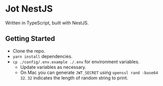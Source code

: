 # Jot NestJS

Written in TypeScript, built with NestJS.

## Getting Started

*   Clone the repo.
*   `yarn install` dependencies.
*   `cp ./config/.env.example ./.env` for environment variables.
    *   Update variables as necessary.
    *   On Mac you can generate `JWT_SECRET` using `openssl rand -base64 32`. `32` indicates the length of random string to print.
